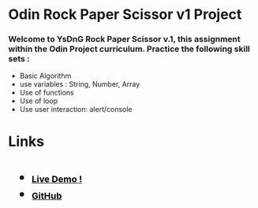 
<h1>Odin Rock Paper Scissor v1 Project </h1>
<h3>
    Welcome to YsDnG Rock Paper Scissor v.1, this assignment within the Odin Project curriculum. Practice the following skill sets :
</h3>
<ul>
    <li> Basic Algorithm </li>
    <li> use variables  : String, Number, Array </li>
    <li> Use of functions </li>
    <li> Use of loop </li>
    <li> Use user interaction: alert/console </li>
</ul>

<h1> Links <h1>
  
  <ul>
    <li> <a  style="font-size:18px; color:black;" href="hhttps://github.com/YsDnG/Rock-Paper-Scissor"> Live Demo ! </a> </li>
    <li> <a  style="font-size:18px; color:black;" href="https://github.com/YsDnG/Rock-Paper-Scissor"> GitHub </li>
  </ul> 